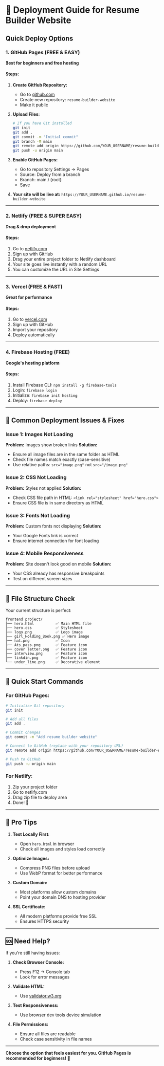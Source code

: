 # 🚀 Deployment Guide for Resume Builder Website

## Quick Deploy Options

### 1. GitHub Pages (FREE & EASY)
**Best for beginners and free hosting**

#### Steps:
1. **Create GitHub Repository:**
   - Go to [github.com](https://github.com)
   - Create new repository: `resume-builder-website`
   - Make it public

2. **Upload Files:**
   ```bash
   # If you have Git installed
   git init
   git add .
   git commit -m "Initial commit"
   git branch -M main
   git remote add origin https://github.com/YOUR_USERNAME/resume-builder-website.git
   git push -u origin main
   ```

3. **Enable GitHub Pages:**
   - Go to repository Settings → Pages
   - Source: Deploy from a branch
   - Branch: main / (root)
   - Save

4. **Your site will be live at:**
   `https://YOUR_USERNAME.github.io/resume-builder-website`

---

### 2. Netlify (FREE & SUPER EASY)
**Drag & drop deployment**

#### Steps:
1. Go to [netlify.com](https://netlify.com)
2. Sign up with GitHub
3. Drag your entire project folder to Netlify dashboard
4. Your site goes live instantly with a random URL
5. You can customize the URL in Site Settings

---

### 3. Vercel (FREE & FAST)
**Great for performance**

#### Steps:
1. Go to [vercel.com](https://vercel.com)
2. Sign up with GitHub
3. Import your repository
4. Deploy automatically

---

### 4. Firebase Hosting (FREE)
**Google's hosting platform**

#### Steps:
1. Install Firebase CLI: `npm install -g firebase-tools`
2. Login: `firebase login`
3. Initialize: `firebase init hosting`
4. Deploy: `firebase deploy`

---

## 🔧 Common Deployment Issues & Fixes

### Issue 1: Images Not Loading
**Problem:** Images show broken links
**Solution:** 
- Ensure all image files are in the same folder as HTML
- Check file names match exactly (case-sensitive)
- Use relative paths: `src="image.png"` not `src="/image.png"`

### Issue 2: CSS Not Loading
**Problem:** Styles not applied
**Solution:**
- Check CSS file path in HTML: `<link rel="stylesheet" href="hero.css">`
- Ensure CSS file is in same directory as HTML

### Issue 3: Fonts Not Loading
**Problem:** Custom fonts not displaying
**Solution:**
- Your Google Fonts link is correct
- Ensure internet connection for font loading

### Issue 4: Mobile Responsiveness
**Problem:** Site doesn't look good on mobile
**Solution:**
- Your CSS already has responsive breakpoints
- Test on different screen sizes

---

## 📁 File Structure Check
Your current structure is perfect:
```
frontend project/
├── hero.html          ✅ Main HTML file
├── hero.css           ✅ Stylesheet
├── logo.png           ✅ Logo image
├── girl_Holding_Book.png ✅ Hero image
├── hat.png            ✅ Icon
├── Ats_pass.png       ✅ Feature icon
├── cover letter.png   ✅ Feature icon
├── interview.png      ✅ Feature icon
├── linkdin.png        ✅ Feature icon
└── under_line.png     ✅ Decorative element
```

---

## 🚀 Quick Start Commands

### For GitHub Pages:
```bash
# Initialize Git repository
git init

# Add all files
git add .

# Commit changes
git commit -m "Add resume builder website"

# Connect to GitHub (replace with your repository URL)
git remote add origin https://github.com/YOUR_USERNAME/resume-builder-website.git

# Push to GitHub
git push -u origin main
```

### For Netlify:
1. Zip your project folder
2. Go to netlify.com
3. Drag zip file to deploy area
4. Done! 🎉

---

## 🌟 Pro Tips

1. **Test Locally First:**
   - Open `hero.html` in browser
   - Check all images and styles load correctly

2. **Optimize Images:**
   - Compress PNG files before upload
   - Use WebP format for better performance

3. **Custom Domain:**
   - Most platforms allow custom domains
   - Point your domain DNS to hosting provider

4. **SSL Certificate:**
   - All modern platforms provide free SSL
   - Ensures HTTPS security

---

## 🆘 Need Help?

If you're still having issues:

1. **Check Browser Console:**
   - Press F12 → Console tab
   - Look for error messages

2. **Validate HTML:**
   - Use [validator.w3.org](https://validator.w3.org)

3. **Test Responsiveness:**
   - Use browser dev tools device simulation

4. **File Permissions:**
   - Ensure all files are readable
   - Check case sensitivity in file names

---

**Choose the option that feels easiest for you. GitHub Pages is recommended for beginners!** 🚀
